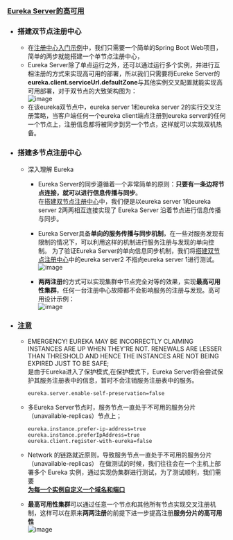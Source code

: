 ### [Eureka Server的高可用](#)

- ### 搭建双节点注册中心
   + 在[注册中心入门示例](https://github.com/timebusker/spring-cloud-study/tree/master/spring-cloud-study-1-1/spring-cloud-study-1-1-1)中，我们只需要一个简单的Spring Boot Web项目，简单的两步就能搭建一个单节点注册中心，
   + Eureka Server除了单点运行之外，还可以通过运行多个实例，并进行互相注册的方式来实现高可用的部署，所以我们只需要将Eureke Server的**eureka.client.serviceUrl.defaultZone**与其他实例交叉配置就能实现高可用部署，对于双节点的大致架构图为：    
   ![image](https://github.com/timebusker/spring-cloud-study/raw/master/static/0/eureka双机.png?raw=true)  
   + 在该eureka双节点中，eureka server 1和eureka server 2的实行交叉注册策略，当客户端任何一个eureka client端点注册到eureka server的任何一个节点上，注册信息都将被同步到另一个节点，这样就可以实现双机热备。  

- ### 搭建多节点注册中心
   + 深入理解 Eureka 
      - Eureka Server的同步遵循着一个非常简单的原则：**只要有一条边将节点连接，就可以进行信息传播与同步**。  
        在[搭建双节点注册中心](#)中，我们便是以eureka server 1和eureka server 2两两相互连接实现了 Eureka Server 沿着节点进行信息传播与同步。
      - Eureka Server具备**单向的服务传播与同步机制**，在一些对服务发现有限制的情况下，可以利用这样的机制进行服务注册与发现的单向控制。
        为了验证Eureka Server的单向信息同步机制，我们将[搭建双节点注册中心](#)中的eureka server2 不指向eureka server 1进行测试。  
        ![image](https://github.com/timebusker/spring-cloud-study/raw/master/static/0/eureka双机-single.png?raw=true)  

      - **两两注册**的方式可以实现集群中节点完全对等的效果，实现**最高可用性集群**，任何一台注册中心故障都不会影响服务的注册与发现。高可用设计示例：  
        ![image](https://github.com/timebusker/spring-cloud-study/raw/master/static/0/eureka高可用.png?)

- ### [注意](#)
   - EMERGENCY! EUREKA MAY BE INCORRECTLY CLAIMING INSTANCES ARE UP WHEN THEY'RE NOT. RENEWALS ARE LESSER THAN   THRESHOLD AND HENCE THE INSTANCES ARE NOT BEING EXPIRED JUST TO BE SAFE;  
     是由于Eureka进入了保护模式,在保护模式下，Eureka Server将会尝试保护其服务注册表中的信息，暂时不会注销服务注册表中的服务。     
     ```
     eureka.server.enable-self-preservation=false
     ```

   - 多Eureka Server节点时，服务节点一直处于不可用的服务分片（unavailable-replicas）节点上；  
     ```
     eureka.instance.prefer-ip-address=true  
     eureka.instance.preferIpAddress=true  
     eureka.client.register-with-eureka=false  
     ```

   - Network 的链路就近原则，导致服务节点一直处于不可用的服务分片（unavailable-replicas）
     在做测试的时候，我们往往会在一个主机上部署多个 Eureka 实例，通过实现伪集群进行测试，为了测试顺利，我们需要  
     **[为每一个实例自定义一个域名和端口]()**
   
   - **最高可用性集群**可以通过任意一个节点和其他所有节点实现交叉注册机制，这样可以在原来**两两注册**的前提下进一步提高注册**服务分片的高可用性**  
     ![image](https://github.com/timebusker/spring-cloud-study/raw/master/static/0/eureka高可用-（1-N）.png?)
